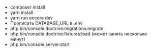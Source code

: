 * composer install
* yarn install
* yarn run encore dev
* Прописать DATABASE_URL в .env
* php bin/console doctrine:migrations:migrate
* php bin/console doctrine:fixtures:load (может занять несколько минут)
* php bin/console server:start
 